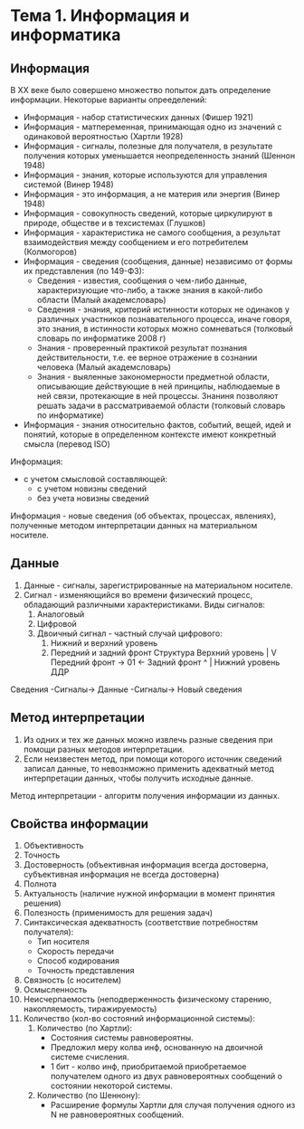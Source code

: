 # Тема 1. Информация и информатика
## Информация
В XX веке было совершено множество попыток дать определение информации. Некоторые варианты опрееделений:
- Информация - набор статистических данных (Фишер 1921)
- Информация - матпеременная, принимающая одно из значений с одинаковой вероятностью (Хартли 1928)
- Информация - сигналы, полезные для получателя, в результате получения которых уменьшается неопределенность знаний (Шеннон 1948)
- Информация - знания, которые используются для управления системой (Винер 1948)
- Информация - это информация, а не материя или энергия (Винер 1948)
- Информация - совокупность сведений, которые циркулируют в природе, обществе и в техсистемах (Глушков)
- Информация - характеристика не самого сообщения, а результат взаимодействия между сообщением и его потребителем (Колмогоров)
- Информация - сведения (сообщения, данные) независимо от формы их представления (по 149-ФЗ):
	- Сведения - известия, сообщения о чем-либо данные, характеризующие что-либо, а также знания в какой-либо области (Малый академсловарь)
	- Сведения - знания, критерий истинности которых не одинаков у различных участников познавательного процесса, иначе говоря, это знания, в истинности которых можно сомневаться (толковый словарь по информатике 2008 г)
	- Знания - проверенный практикой результат познания действительности, т.е. ее верное отражение в сознании человека (Малый академсловарь)
	- Знания - выяленные закономерности предметной области, описывающие действующие в ней принципы, наблюдаемые в ней связи, протекающие в ней процессы. Знаниня позволяют решать задачи в рассматриваемой области (толковый словарь по информатике)
- Информация - знания относительно фактов, событий, вещей, идей и понятий, которые в определенном контексте имеют конкретный смысла (перевод ISO)

Информация:
- с учетом смысловой составляющей:
	- с учетом новизны сведений
	- без учета новизны сведений

Информация - новые сведения (об объектах, процессах, явлениях), полученные методом интерпретации данных на материальном носителе.

## Данные
1. Данные - сигналы, зарегистрированные на материальном носителе.
2. Сигнал - изменяющийся во времени физический процесс, обладающий различными характеристиками. Виды сигналов:
	1. Аналоговый
	2. Цифровой
	3. Двоичный сигнал - частный случай цифрового:
		1. Нижний и верхний уровень
		2. Передний и задний фронт
		              Структура
		           Верхний уровень
	                      |
                          V
		Передний фронт -> 01 <- Задний фронт
                          ^
						  |
		            Нижний уровень
		ДДР

Сведения -Сигналы-> Данные -Сигналы-> Новый сведения

## Метод интерпретации
1. Из одних и тех же данных можно извлечь разные сведения при помощи разных методов интерпретации.
2. Если неизвестен метод, при помощи которого источник сведений записал данные, то невознможно применить адекватный метод интерпретации данных, чтобы получить исходные данные.

Метод интерпретации - алгоритм получения информации из данных.

## Свойства информации
1. Объективность
2. Точность
3. Достоверность (объективная информация всегда достоверна, субъективная информация не всегда достоверна)
4. Полнота
5. Актуальность (наличие нужной информации в момент принятия решения)
6. Полезность (применимость для решения задач)
7. Синтаксическая адекватность (соответствие потребностям получателя):
	- Тип носителя
	- Скорость передачи
	- Способ кодирования
	- Точность представления
8. Связность (с носителем)
9. Осмысленность
10. Неисчерпаемость (неподверженность физическому старению, накопляемость, тиражируемость)
11. Количество (кол-во состояний информационной системы):
	1. Количество (по Хартли):
		- Состояния системы равновероятны.
		- Предложил меру колва инф, основанную на двоичной системе счисления.
		- 1 бит - колво инф, приобритаемой приобретаемое получателем одного из двух равновероятных сообщений о состоянии некоторой системы.
	2. Количество (по Шеннону):
		- Расширение формулы Хартли для случая получения одного из N не равновероятных сообщений.
